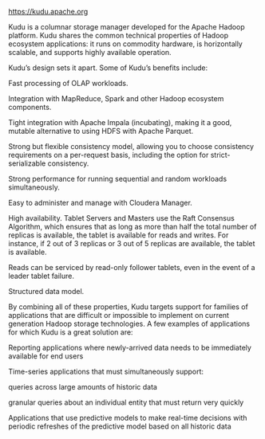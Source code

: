https://kudu.apache.org 

Kudu is a columnar storage manager developed for the Apache Hadoop platform. Kudu shares the common technical properties of Hadoop ecosystem applications: it runs on commodity hardware, is horizontally scalable, and supports highly available operation.

Kudu’s design sets it apart. Some of Kudu’s benefits include:

Fast processing of OLAP workloads.

Integration with MapReduce, Spark and other Hadoop ecosystem components.

Tight integration with Apache Impala (incubating), making it a good, mutable alternative to using HDFS with Apache Parquet.

Strong but flexible consistency model, allowing you to choose consistency requirements on a per-request basis, including the option for strict-serializable consistency.

Strong performance for running sequential and random workloads simultaneously.

Easy to administer and manage with Cloudera Manager.

High availability. Tablet Servers and Masters use the Raft Consensus Algorithm, which ensures that as long as more than half the total number of replicas is available, the tablet is available for reads and writes. For instance, if 2 out of 3 replicas or 3 out of 5 replicas are available, the tablet is available.

Reads can be serviced by read-only follower tablets, even in the event of a leader tablet failure.

Structured data model.

By combining all of these properties, Kudu targets support for families of applications that are difficult or impossible to implement on current generation Hadoop storage technologies. A few examples of applications for which Kudu is a great solution are:

Reporting applications where newly-arrived data needs to be immediately available for end users

Time-series applications that must simultaneously support:

queries across large amounts of historic data

granular queries about an individual entity that must return very quickly

Applications that use predictive models to make real-time decisions with periodic refreshes of the predictive model based on all historic data